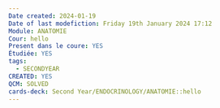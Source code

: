 ```yaml
---
Date created: 2024-01-19
Date of last modefiction: Friday 19th January 2024 17:12
Module: ANATOMIE
Cour: hello
Present dans le coure: YES
Étudiée: YES
tags:
  - SECONDYEAR
CREATED: YES
QCM: SOLVED
cards-deck: Second Year/ENDOCRINOLOGY/ANATOMIE::hello
---
```


```toc
```